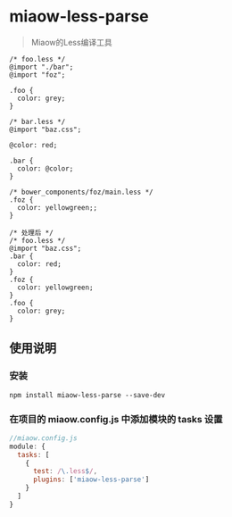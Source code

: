 # miaow-less-parse

> Miaow的Less编译工具

```less
/* foo.less */
@import "./bar";
@import "foz";

.foo {
  color: grey;
}

/* bar.less */
@import "baz.css";

@color: red;

.bar {
  color: @color;
}

/* bower_components/foz/main.less */
.foz {
  color: yellowgreen;;
}

/* 处理后 */
/* foo.less */
@import "baz.css";
.bar {
  color: red;
}
.foz {
  color: yellowgreen;
}
.foo {
  color: grey;
}
```

## 使用说明

### 安装

```
npm install miaow-less-parse --save-dev
```

### 在项目的 miaow.config.js 中添加模块的 tasks 设置

```javascript
//miaow.config.js
module: {
  tasks: [
    {
      test: /\.less$/,
      plugins: ['miaow-less-parse']
    }
  ]
}
```
